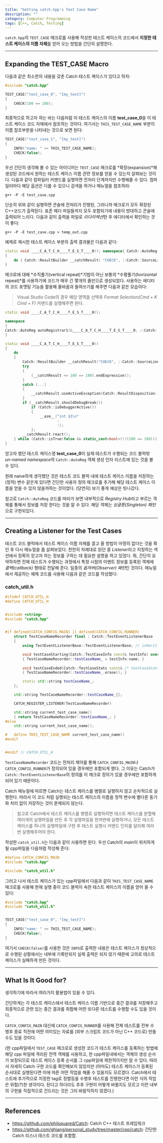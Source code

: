 ```yaml
---
title: "Getting catch.hpp's Test Case Name"
description: ""
category: Computer Programming
tags: [C++, Catch, Testing]
---
```


`catch.hpp`의 `TEST_CASE` 매크로를 사용해 작성한 테스트 케이스의 코드에서 **지정한 테스트 케이스의 이름 자체**를 얻어 오는 방법을 간단히 설명한다.

---

## Expanding the TEST_CASE Macro

다음과 같은 최소한의 내용을 갖춘 Catch 테스트 케이스가 있다고 하자:

```cpp
#include "catch.hpp"

TEST_CASE("test_case_0", "[my_test]")
{
    CHECK(100 == 100);
}
```

최종적으로 하고자 하는 바는 다음처럼 이 테스트 케이스의 이름 **test_case_0**을 이 테스트 케이스 코드 자체에서 참조하는 것이다. 여기서는 `THIS_TEST_CASE_NAME` 부분이 이름 참조부분을 나타내는 것으로 보면 된다:

```cpp
TEST_CASE("test_case_1", "[my_test]")
{
    INFO("name: " << THIS_TEST_CASE_NAME);
    CHECK(false);
}
```

우선 간단히 생각해 볼 수 있는 아이디어는 `TEST_CASE` 매크로를 *확장(expansion)*해 생성된 코드에서 원하는 테스트 케이스 이름 관련 정보를 얻을 수 있는지 살펴보는 것이다. 다음과 같이 컴파일러 커맨드를 실행하면 전처리 단계까지만 수행해줄 수 있다. 컴파일러마다 해당 옵션은 다를 수 있으니 검색을 하거나 매뉴얼을 참조하라:

```
g++ -P -E test_case.cpp
```

단순히 위와 같이 실행하면 콘솔에 전처리가 진행된, 그러니까 매크로가 모두 확장된 C++코드가 출력된다. 표준 헤더 파일들까지 모두 포함되기에 내용이 방대하고 콘솔에 출력되어 느리다. 다음과 같이 출력을 파일로 *리다이렉션*한 후 에디터에서 확인하는 것이 좋다:

```
g++ -P -E test_case.cpp > temp_out.cpp
```

예제로 제시한 테스트 케이스 부분의 출력 결과물은 다음과 같다:

```cpp
static void ____C_A_T_C_H____T_E_S_T____0(); namespace{ Catch::AutoReg autoRegistrar1( &____C_A_T_C_H____T_E_S_T____0, ::Catch::SourceLineInfo( "test_case.cpp", static_cast<std::size_t>( 5 ) ), Catch::NameAndDesc( "test_case_0", "[my_test]" ) ); } static void ____C_A_T_C_H____T_E_S_T____0()
{
    do { Catch::ResultBuilder __catchResult( "CHECK", ::Catch::SourceLineInfo( "test_case.cpp", static_cast<std::size_t>( 7 ) ), "100 == 100", Catch::ResultDisposition::ContinueOnFailure ); try { ( __catchResult <= 100 == 100 ).endExpression(); } catch( ... ) { __catchResult.useActiveException( Catch::ResultDisposition::ContinueOnFailure ); } if( __catchResult.shouldDebugBreak() ) if( Catch::isDebuggerActive() ) { __asm__("int $3\n" : : ); }; __catchResult.react(); } while( Catch::isTrue( false && static_cast<bool>( !!(100 == 100) ) ) );
}
```

매크로에 대해 *수직풀기(vertical repeat)*기법이 아닌 보통의 *수평풀기(horizontal repeat)*를 사용하기에 코드가 매우 긴 몇개의 줄만으로 생성되었다. 사용하는 에디터의 코드 포맷팅 기능을 활용해 줄바꿈과 들여쓰기를 해주면 다음과 같은 모습이다:

> Visual Studio Code의 경우 해당 영역을 선택후 _Format Selection(Cmd + K Cmd + F)_ 커맨드를 실행해주면 된다.

```cpp
static void ____C_A_T_C_H____T_E_S_T____0();

namespace
{
Catch::AutoReg autoRegistrar1(&____C_A_T_C_H____T_E_S_T____0, ::Catch::SourceLineInfo("test_case.cpp", static_cast<std::size_t>(5)), Catch::NameAndDesc("test_case_0", "[my_test]"));
}

static void ____C_A_T_C_H____T_E_S_T____0()
{
    do
    {
        Catch::ResultBuilder __catchResult("CHECK", ::Catch::SourceLineInfo("test_case.cpp", static_cast<std::size_t>(7)), "100 == 100", Catch::ResultDisposition::ContinueOnFailure);
        try
        {
            (__catchResult <= 100 == 100).endExpression();
        }
        catch (...)
        {
            __catchResult.useActiveException(Catch::ResultDisposition::ContinueOnFailure);
        }
        if (__catchResult.shouldDebugBreak())
            if (Catch::isDebuggerActive())
            {
                __asm__("int $3\n"
                        :
                        :);
            };
        __catchResult.react();
    } while (Catch::isTrue(false && static_cast<bool>(!!(100 == 100))));
}
```

얻고자 했던 테스트 케이스명 **test_case_0**이 실제 테스트가 수행되는 코드 블럭밖 *un-named namespace*의 `Catch::AutoReg` 객체 생성 인자 리스트에 있는 것을 볼 수 있다.

원래 naive하게 생각했던 것은 테스트 코드 블럭 내에 테스트 케이스 이름을 저장하는 (정적) 변수 같은게 있다면 간단한 사용자 정의 매크로를 추가해 해당 테스트 케이스 이름을 얻을 수 있지 않을까하는 것이었다. (당연히) 보기 좋게 예상은 빗나갔다.

참고로 `Catch::AutoReg` 코드를 따라가 보면 내부적으로 *Registry Hub*라고 부르는 객체를 통해서 정보를 저장 한다는 것을 알 수 있다. 해당 객체는 *싱글톤(Singleton) 패턴*으로 구현되있다.

---

## Creating a Listener for the Test Cases

테스트 코드 블럭에서 테스트 케이스 이름 자체를 끌고 올 방법이 마땅히 없다는 것을 확인 후 다시 매뉴얼을 좀 살펴보았다. 천천히 차례대로 읽던 중 *Listener*라고 지칭하는 섹션에서 정확히 얻고자 하는 정보를 구하는 데 필요한 설명을 하고 있었다. 뭐, 간단히 요약하자면 전체 테스트가 수행되는 과정에서 특정 시점의 이벤트 정보를 등록된 객체에 *콜백(callback)* 형태로 전달해 준다. 일종의 *옵저버(Observer) 패턴*인 것이다. 매뉴얼에서 제공하는 예제 코드를 사용해 다음과 같은 코드를 작성했다:

### catch_util.h

```cpp
#ifndef CATCH_UTIL_H
#define CATCH_UTIL_H


#include <string>
#include "catch.hpp"


#if defined(CATCH_CONFIG_MAIN) || defined(CATCH_CONFIG_RUNNER)
    struct TestCaseNameRecorder final : Catch::TestEventListenerBase
    {
        using TestEventListenerBase::TestEventListenerBase; // inherit constructor

        void testCaseStarting(Catch::TestCaseInfo const& testInfo) override
        { TestCaseNameRecorder::testCaseName_ = testInfo.name; }
        
        void testCaseEnded(Catch::TestCaseStats const& /* testCaseStats */) override
        { TestCaseNameRecorder::testCaseName_.erase(); }

        static std::string testCaseName_;
    };

    std::string TestCaseNameRecorder::testCaseName_{};

    CATCH_REGISTER_LISTENER(TestCaseNameRecorder)

    std::string current_test_case_name()
    { return TestCaseNameRecorder::testCaseName_; }
#else
    std::string current_test_case_name();

#   define THIS_TEST_CASE_NAME current_test_case_name()
#endif


#endif // CATCH_UTIL_H
```

`TestCaseNameRecorder` 코드는 전처리 제어를 통해 `CATCH_CONFIG_MAIN`나 `CATCH_CONFIG_RUNNER`가 정의되어 있을 경우에만 포함되게 했다. 그 이유는 Catch가 `Catch::TestEventListenerBase`의 정의를 이 매크로 정의가 있을 경우에만 포함하게 되어 있기 때문이다.

Catch 매뉴얼에 따르면 Catch는 테스트 케이스를 병렬로 실행하지 않고 순차적으로 실행한다. 따라서 이 코드 처럼 실행되는 테스트 케이스의 이름을 정적 변수에 별다른 동기화 처리 없이 저장하는 것이 문제되지 않는다.

> 참고로  Catch에서 테스트 케이스를 병렬로 실행하려면 테스트 케이스를 분할해 여러개의 실행파일을 만든 후 각 실행파일을 한꺼번에 실행하거나, 모든 테스트 케이스를 하나의 실행파일에 구현 후 테스트 실행시 커맨드 인자를 달리해 여러번 실행해주어야 한다.

작성한 `catch_util.h`는 다음과 같이 사용하면 된다. 우선 Catch의 *main*이 위치하게 될 cpp파일을 다음처럼 작성해 준다:

```cpp
#define CATCH_CONFIG_MAIN
#include "catch.hpp"

#include "catch_util.h"
```

그러고 나서 테스트 케이스가 있는 cpp파일에서 다음과 같이 `THIS_TEST_CASE_NAME` 매크로를 사용해 현재 실행 중이 코드 블럭이 속한 테스트 케이스의 이름을 얻어 올 수 있다:

```cpp
#include "catch.hpp"
#include "catch_util.h"


TEST_CASE("test_case_0", "[my_test]")
{
    INFO("name: " << THIS_TEST_CASE_NAME);
    CHECK(false);
}
```

여기서 `CHECK(false)`를 사용한 것은 `INFO`로 출력한 내용은 테스트 케이스가 정상적으로 수행된 상황에서는 내부에 기록만되지 실제 출력은 되지 않기 때문에 고의로 테스트 케이스가 실패하게 만든 것이다.

---

## What Is It Good for?

생각하기에 따라서 여러가지 활용법이 있을 수 있다.

간단하게는 각 테스트 케이스에서 테스트 케이스 이름 기반으로 중간 결과를 저장해주고 최종적으로 관련 있는 중간 결과를 취합해 어떤 또다른 테스트를 수행할 수도 있을 것이다.

`CATCH_CONFIG_MAIN` 대신에 `CATCH_CONFIG_RUNNER`를 사용해 전체 테스트를 전부 수행후 종료 직전에 어떤 의미있는 자료를 (외부 스크립트 코드가 아닌 C++ 코드로) 만들 수도 있을 것이다.

(한 cpp파일에서 `TEST_CASE` 매크로로 생성한 코드가 테스트 케이스를 등록하는 방법에 해당 cpp 파일에 격리된 전역 객체를 사용하고, 한 cpp파일내에서는 객체의 생성 순서가 보장되므로 테스트 케이스 등록 순서를 그 cpp파일에 제한적이지만 알 수 있다. 따라서 자세히 Catch 구현 코드를 확인해보지 않았지만 (아마도) 테스트 케이스가 등록된 순서대로 실행된다면 이에 따른 어떤 작업을 해줄 수 있을지도 모르겠다. Catch에서 테스트에 추가적으로 지정한 tag로 정렬등을 수행후 테스트를 진행한다면 이런 식의 작업은 위험(?)한 생각이다. 된다고 하더라도 추후 구현이 어떻게 바뀔지도 모르고 이런 내부의 구현을 직접적으로 건드리는 것은 그리 바람직하지 않겠다.)

---

## References

+ <https://github.com/philsquared/Catch>: Catch C++ 테스트 프레임워크
+ <https://github.com/ghjang/personal_study/tree/master/cpp/catch>: 간단한 Catch 리스너 테스트 코드를 포함함.

